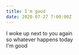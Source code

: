 ```yaml
---
title: I'm good
date: 2020-07-27 7:00:00Z
---
```


I woke up next to you again  
so whatever happens today  
I'm good